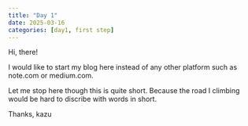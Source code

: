 ```yaml
---
title: "Day 1"
date: 2025-03-16
categories: [day1, first step]
---
```


Hi, there!

I would like to start my blog here instead of any other platform such as note.com or medium.com.

Let me stop here though this is quite short. 
Because the road I climbing would be hard to discribe with words in short.

Thanks, 
kazu
